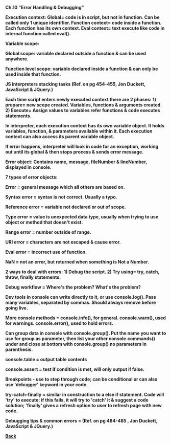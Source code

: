 <b>Ch.10 "Error Handling & Debugging"

Execution context: Global= code is in script, but not in function. Can be called only 1 unique identifier. Function context= code inside a function. Each function has its own context. Eval context= text execute like code in internal function called eval().

Variable scope:

Global scope: variable declared outside a function & can be used anywhere.

Function level scope: variable declared inside a function & can only be used inside that function.

JS interpreters stacking tasks (Ref. on pg 454-455, Jon Duckett, JavaScript & JQuery.)

Each time script enters newly executed context there are 2 phases: 1) prepare= new scope created. Variables, functions & arguments created. 2) Execute= Assign values to variables refer functions & code executes statements.

In interpreter, each execution context has its own variable object. It holds variables, function, & parameters available within it. Each execution context can also access its parent variable object.

If error happens, interpreter will look in code for an exception, working out until its global & then stops process & sends error message.

Error object: Contains name, message, fileNumber & lineNumber, displayed in console.

7 types of error objects:

Error = general message which all others are based on.

Syntax error = syntax is not correct. Usually a typo.

Reference error = variable not declared or out of scope.

Type error = value is unexpected data type, usually when trying to use object or method that doesn't exist.

Range error = number outside of range.

URI error = characters are not escaped & cause error.

Eval error = incorrect use of function.

NaN = not an error, but returned when something is Not a Number.

2 ways to deal with errors: 1) Debug the script. 2) Try using= try, catch, throw, finally statements.

Debug workflow = Where's the problem? What's the problem?

Dev tools in console can write directly to it, or use console.log(). Pass many variables, separated by commas. Should always remove before going live.

More console methods = console.info(), for general. console.warn(), used for warnings. console.error(), used to hold errors.

Can group data in console with console.group(). Put the name you want to use for group as parameter, then list your other console.commands() under and close at bottom with console.group() no parameters in parenthesis.

console.table = output table contents

console.assert = test if condition is met, will only output if false.

Breakpoints - use to step through code; can be conditional or can also use 'debugger' keyword in your code.

try-catch-finally = similar in construction to a else if statement. Code will 'try' to execute; if this fails, it will try to 'catch' it & suggest a code solution; 'finally' gives a refresh option to user to refresh page with new code.

Debugging tips & common errors = (Ref. on pg 484-485 , Jon Duckett, JavaScript & JQuery.)

<a href = "https://github.com/scottie-l/reading-notes/blob/main/reading-notes-201/README.md">Back</a>
